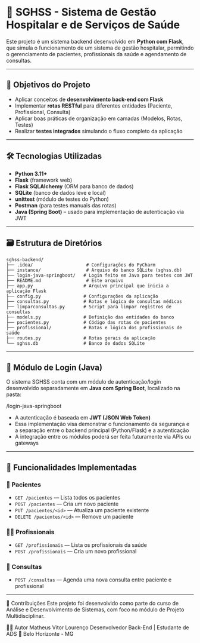 # 🏥 SGHSS - Sistema de Gestão Hospitalar e de Serviços de Saúde

Este projeto é um sistema backend desenvolvido em **Python com Flask**, que simula o funcionamento de um sistema de gestão hospitalar, permitindo o gerenciamento de pacientes, profissionais da saúde e agendamento de consultas.

---

## 📌 Objetivos do Projeto

- Aplicar conceitos de **desenvolvimento back-end com Flask**
- Implementar **rotas RESTful** para diferentes entidades (Paciente, Profissional, Consulta)
- Aplicar boas práticas de organização em camadas (Modelos, Rotas, Testes)
- Realizar **testes integrados** simulando o fluxo completo da aplicação

---

## 🛠️ Tecnologias Utilizadas

- **Python 3.11+**
- **Flask** (framework web)
- **Flask SQLAlchemy** (ORM para banco de dados)
- **SQLite** (banco de dados leve e local)
- **unittest** (módulo de testes do Python)
- **Postman** (para testes manuais das rotas)
- **Java (Spring Boot)** – usado para implementação de autenticação via JWT

---

## 🗃️ Estrutura de Diretórios
```
sghss-backend/
├── .idea/                    # Configurações do PyCharm
├── instance/                 # Arquivo do banco SQLite (sghss.db)
├── login-java-springboot/   # Login feito em Java para testes com JWT
├── README.md                 # Este arquivo
├── app.py                   # Arquivo principal que inicia a aplicação Flask
├── config.py                # Configurações da aplicação
├── consultas.py             # Rotas e lógica de consultas médicas
├── limparconsultas.py       # Script para limpar registros de consultas
├── models.py                # Definição das entidades do banco
├── pacientes.py             # Código das rotas de pacientes
├── profissional/            # Rotas e lógica dos profissionais de saúde
├── routes.py                # Rotas gerais da aplicação
└── sghss.db                 # Banco de dados SQLite
```


---

## 🔐 Módulo de Login (Java)

O sistema SGHSS conta com um módulo de autenticação/login desenvolvido separadamente em **Java com Spring Boot**, localizado na pasta:

/login-java-springboot



- A autenticação é baseada em **JWT (JSON Web Token)**
- Essa implementação visa demonstrar o funcionamento da segurança e a separação entre o backend principal (Python/Flask) e a autenticação
- A integração entre os módulos poderá ser feita futuramente via APIs ou gateways

---

## 🧩 Funcionalidades Implementadas

### 📁 Pacientes

- `GET /pacientes` — Lista todos os pacientes
- `POST /pacientes` — Cria um novo paciente
- `PUT /pacientes/<id>` — Atualiza um paciente existente
- `DELETE /pacientes/<id>` — Remove um paciente

### 👩‍⚕️ Profissionais

- `GET /profissionais` — Lista os profissionais da saúde
- `POST /profissionais` — Cria um novo profissional

### 📆 Consultas

- `POST /consultas` — Agenda uma nova consulta entre paciente e profissional

---



🤝 Contribuições
Este projeto foi desenvolvido como parte do curso de Análise e Desenvolvimento de Sistemas, com foco no módulo de Projeto Multidisciplinar.

👨‍💻 Autor
Matheus Vitor Lourenço
Desenvolvedor Back-End | Estudante de ADS
📍 Belo Horizonte - MG